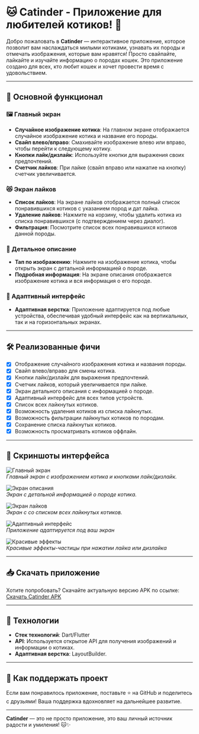 # 🐱 Catinder - Приложение для любителей котиков! 🐾

Добро пожаловать в **Catinder** — интерактивное приложение, которое позволит вам наслаждаться милыми котиками, узнавать их породы и отмечать изображения, которые вам нравятся! Просто свайпайте, лайкайте и изучайте информацию о породах кошек. Это приложение создано для всех, кто любит кошек и хочет провести время с удовольствием.

---

## 📱 Основной функционал

### 🖼️ Главный экран
- **Случайное изображение котика**: На главном экране отображается случайное изображение котика и название его породы.
- **Свайп влево/вправо**: Смахивайте изображение влево или вправо, чтобы перейти к следующему котику.
- **Кнопки лайк/дизлайк**: Используйте кнопки для выражения своих предпочтений.
- **Счетчик лайков**: При лайке (свайп вправо или нажатие на кнопку) счетчик увеличивается.

### 😻 Экран лайков
- **Список лайков**: На экране лайков отображается полный список понравившихся котиков с указанием пород и дат лайка.
- **Удаление лайков**: Нажмите на корзину, чтобы удалить котика из списка понравившихся (с подтверждением через диалог).
- **Фильтрация**: Посмотрите список всех понравившихся котиков данной породы.

### 🐾 Детальное описание
- **Тап по изображению**: Нажмите на изображение котика, чтобы открыть экран с детальной информацией о породе.
- **Подробная информация**: На экране описания отображается изображение котика и вся информация о его породе.

### 📱 Адаптивный интерфейс
- **Адаптивная верстка**: Приложение адаптируется под любые устройства, обеспечивая удобный интерфейс как на вертикальных, так и на горизонтальных экранах.

---

## 🛠️ Реализованные фичи

- [x] Отображение случайного изображения котика и названия породы.
- [x] Свайп влево/вправо для смены котика.
- [x] Кнопки лайк/дизлайк для выражения предпочтений.
- [x] Счетчик лайков, который увеличивается при лайке.
- [x] Экран детального описания с информацией о породе.
- [x] Адаптивный интерфейс для всех типов устройств.
- [x] Список всех лайкнутых котиков.
- [x] Возможность удаления котиков из списка лайкнутых.
- [x] Возможность фильтрации лайкнутых котиков по породам.
- [x] Сохранение списка лайкнутых котиков.
- [x] Возможность просматривать котиков оффлайн.

---

## 📸 Скриншоты интерфейса

![Главный экран](screenshots/main_screen.png)  
*Главный экран с изображением котика и кнопками лайк/дизлайк.*

![Экран описания](screenshots/detail_screen.png)  
*Экран с детальной информацией о породе котика.*

![Экран лайков](screenshots/liked_screen.png)  
*Экран с со списком всех лайкнутых котиков.*

![Адаптивный интерфейс](screenshots/main_screen_adaptive.png)  
*Приложение адаптируется под ваш экран*

![Красивые эффекты](screenshots/like_effects.png)  
*Красивые эффекты-частицы при нажатии лайка или дизлайка*

---

## 📥 Скачать приложение

Хотите попробовать? Скачайте актуальную версию APK по ссылке:  
[Скачать Catinder APK](https://github.com/Vvil1568/Catinder/releases/download/release_offline/app-release.apk)

---

## 🚀 Технологии

- **Стек технологий**: Dart/Flutter
- **API**: Используется открытое API для получения изображений и информации о котиках.
- **Адаптивная верстка**: LayoutBuilder.

---

## 🤝 Как поддержать проект

Если вам понравилось приложение, поставьте ⭐️ на GitHub и поделитесь с друзьями! Ваша поддержка вдохновляет на дальнейшее развитие.

---

**Catinder** — это не просто приложение, это ваш личный источник радости и умиления! 🐱✨
